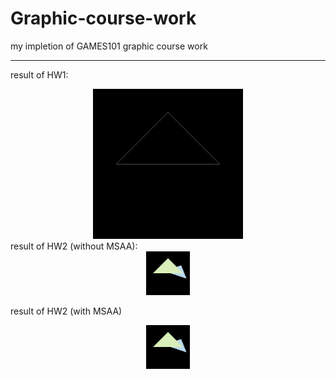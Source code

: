 # Graphic-course-work
my impletion of GAMES101 graphic course work

---
result of HW1:<br>

<center><img src="./Assign1/res.gif" style="zoom:80%;" /></center>
result of HW2 (without MSAA):

<center><img src="./Assign2/image1.png" style="zoom:10%;" /></center>

result of HW2 (with MSAA)

<center><img src="./Assign2/image.png" style="zoom:10%;" /></center>

